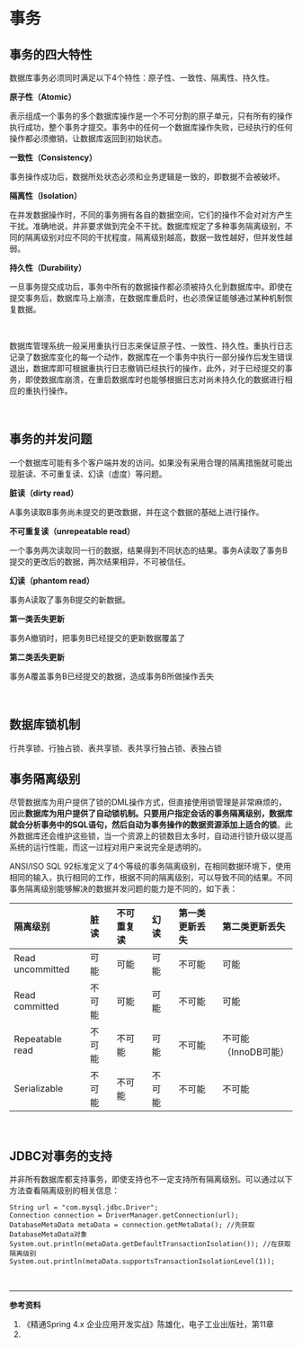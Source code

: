 # 事务

## 事务的四大特性

数据库事务必须同时满足以下4个特性：原子性、一致性、隔离性、持久性。

**原子性（Atomic）**

表示组成一个事务的多个数据库操作是一个不可分割的原子单元，只有所有的操作执行成功，整个事务才提交。事务中的任何一个数据库操作失败，已经执行的任何操作都必须撤销，让数据库返回到初始状态。

**一致性（Consistency）**

事务操作成功后，数据所处状态必须和业务逻辑是一致的，即数据不会被破坏。

**隔离性（Isolation）**

在并发数据操作时，不同的事务拥有各自的数据空间，它们的操作不会对对方产生干扰。准确地说，并非要求做到完全不干扰。数据库规定了多种事务隔离级别，不同的隔离级别对应不同的干扰程度，隔离级别越高，数据一致性越好，但并发性越弱。

**持久性（Durability）**

一旦事务提交成功后，事务中所有的数据操作都必须被持久化到数据库中。即使在提交事务后，数据库马上崩溃，在数据库重启时，也必须保证能够通过某种机制恢复数据。

<br>

数据库管理系统一般采用重执行日志来保证原子性、一致性、持久性。重执行日志记录了数据库变化的每一个动作，数据库在一个事务中执行一部分操作后发生错误退出，数据库即可根据重执行日志撤销已经执行的操作，此外，对于已经提交的事务，即使数据库崩溃，在重启数据库时也能够根据日志对尚未持久化的数据进行相应的重执行操作。

<br>

## 事务的并发问题

一个数据库可能有多个客户端并发的访问。如果没有采用合理的隔离措施就可能出现脏读、不可重复读、幻读（虚度）等问题。

**脏读（dirty read）**

A事务读取B事务尚未提交的更改数据，并在这个数据的基础上进行操作。

**不可重复读（unrepeatable read）**

一个事务两次读取同一行的数据，结果得到不同状态的结果。事务A读取了事务B提交的更改后的数据，两次结果相异，不可被信任。

**幻读（phantom read）**

事务A读取了事务B提交的新数据。

**第一类丢失更新**

事务A撤销时，把事务B已经提交的更新数据覆盖了

**第二类丢失更新**

事务A覆盖事务B已经提交的数据，造成事务B所做操作丢失

<br>

## 数据库锁机制

行共享锁、行独占锁、表共享锁、表共享行独占锁、表独占锁

## 事务隔离级别

尽管数据库为用户提供了锁的DML操作方式，但直接使用锁管理是非常麻烦的，因此**数据库为用户提供了自动锁机制。只要用户指定会话的事务隔离级别，数据库就会分析事务中的SQL语句，然后自动为事务操作的数据资源添加上适合的锁**。此外数据库还会维护这些锁，当一个资源上的锁数目太多时，自动进行锁升级以提高系统的运行性能，而这一过程对用户来说完全是透明的。 

ANSI/ISO SQL 92标准定义了4个等级的事务隔离级别，在相同数据环境下，使用相同的输入，执行相同的工作，根据不同的隔离级别，可以导致不同的结果。不同事务隔离级别能够解决的数据并发问题的能力是不同的，如下表：

| 隔离级别         | 脏读   | 不可重复读 | 幻读   | 第一类更新丢失 | 第二类更新丢失       |
| :--------------- | :----- | :--------- | :----- | :------------- | :------------------- |
| Read uncommitted | 可能   | 可能       | 可能   | 不可能         | 可能                 |
| Read committed   | 不可能 | 可能       | 可能   | 不可能         | 可能                 |
| Repeatable read  | 不可能 | 不可能     | 可能   | 不可能         | 不可能（InnoDB可能） |
| Serializable     | 不可能 | 不可能     | 不可能 | 不可能         | 不可能               |

<br>

## JDBC对事务的支持

并非所有数据库都支持事务，即使支持也不一定支持所有隔离级别。可以通过以下方法查看隔离级别的相关信息：

```
String url = "com.mysql.jdbc.Driver";
Connection connection = DriverManager.getConnection(url);
DatabaseMetaData metaData = connection.getMetaData(); //先获取DatabaseMetaData对象
System.out.println(metaData.getDefaultTransactionIsolation()); //在获取隔离级别
System.out.println(metaData.supportsTransactionIsolationLevel(1));
```







<br>

---

**参考资料**

1. 《精通Spring 4.x 企业应用开发实战》陈雄化，电子工业出版社，第11章
2. 





